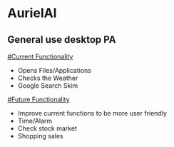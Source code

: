 # AurielAI
General use desktop PA
--------------------------------------------------------------------------
<ins>#Current Functionality</ins>
- Opens Files/Applications
- Checks the Weather
- Google Search Skim

<ins>#Future Functionality</ins>
- Improve current functions to be more user friendly
- Time/Alarm
- Check stock market
- Shopping sales
